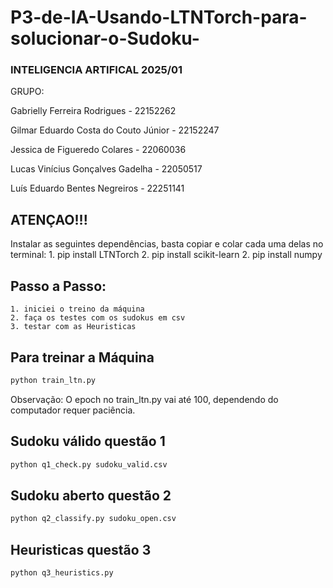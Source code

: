 # P3-de-IA-Usando-LTNTorch-para-solucionar-o-Sudoku-

### INTELIGENCIA ARTIFICAL 2025/01
GRUPO:

Gabrielly Ferreira Rodrigues - 22152262

Gilmar Eduardo Costa do Couto Júnior - 22152247

Jessica de Figueredo Colares - 22060036

Lucas Vinícius Gonçalves Gadelha - 22050517

Luís Eduardo Bentes Negreiros - 22251141


## ATENÇAO!!!
Instalar as seguintes dependências, basta copiar e colar cada uma delas no terminal:
    1. pip install LTNTorch
    2. pip install scikit-learn
    2. pip install numpy

## Passo a Passo:
    1. iniciei o treino da máquina
    2. faça os testes com os sudokus em csv
    3. testar com as Heuristicas

## Para treinar a Máquina
```python
python train_ltn.py
```

Observação: O epoch no train_ltn.py vai até 100, dependendo do computador requer paciência.

## Sudoku válido questão 1
```python
python q1_check.py sudoku_valid.csv
```

## Sudoku aberto questão 2
```python
python q2_classify.py sudoku_open.csv
```

## Heuristicas questão 3
```python
python q3_heuristics.py
```
